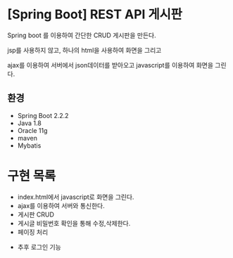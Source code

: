 # [Spring Boot] REST API 게시판

Spring boot 를 이용하여 간단한 CRUD 게시판을 만든다.

jsp를 사용하지 않고, 하나의 html을 사용하여 화면을 그리고

ajax를 이용하여 서버에서 json데이터를 받아오고 javascript를 이용하여 화면을 그린다.

## 환경
- Spring Boot 2.2.2
- Java 1.8
- Oracle 11g
- maven
- Mybatis

# 구현 목록
- index.html에서 javascript로 화면을 그린다.
- ajax를 이용하여 서버와 통신한다.
- 게시판 CRUD
- 게시글 비밀번호 확인을 통해 수정,삭제한다.
- 페이징 처리


* 추후 로그인 기능 

